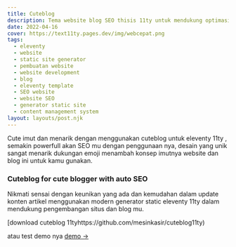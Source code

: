 ```yaml
---
title: Cuteblog
description: Tema website blog SEO thisis 11ty untuk mendukung optimasi situs mu.
date: 2022-04-16
cover: https://text11ty.pages.dev/img/webcepat.png
tags:
  - eleventy
  - website
  - static site generator
  - pembuatan website
  - website development
  - blog
  - eleventy template
  - SEO website
  - website SEO
  - generator static site
  - content management system
layout: layouts/post.njk
---
```


Cute imut dan menarik dengan menggunakan cuteblog untuk eleventy 11ty , semakin powerfull akan SEO mu dengan penggunaan nya, desain yang unik sangat menarik dukungan emoji menambah konsep imutnya website dan blog ini untuk kamu gunakan.

### Cuteblog for cute blogger with auto SEO

Nikmati sensai dengan keunikan yang ada dan kemudahan dalam update konten artikel menggunakan modern generator static eleventy 11ty dalam mendukung pengembangan situs dan blog mu.

[download cuteblog 11tyhttps://github.com/mesinkasir/cuteblog11ty)

atau test demo nya [demo →](https://cuteblog.pages.dev/)
